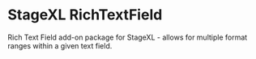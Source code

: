 StageXL RichTextField
=====================

Rich Text Field add-on package for StageXL - allows for multiple format ranges within a given text field.
